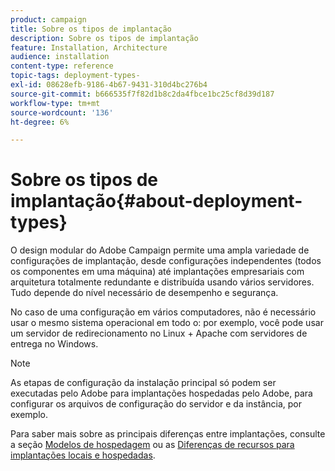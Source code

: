 ```yaml
---
product: campaign
title: Sobre os tipos de implantação
description: Sobre os tipos de implantação
feature: Installation, Architecture
audience: installation
content-type: reference
topic-tags: deployment-types-
exl-id: 08628efb-9186-4b67-9431-310d4bc276b4
source-git-commit: b666535f7f82d1b8c2da4fbce1bc25cf8d39d187
workflow-type: tm+mt
source-wordcount: '136'
ht-degree: 6%

---
```


# Sobre os tipos de implantação{#about-deployment-types}



O design modular do Adobe Campaign permite uma ampla variedade de configurações de implantação, desde configurações independentes (todos os componentes em uma máquina) até implantações empresariais com arquitetura totalmente redundante e distribuída usando vários servidores. Tudo depende do nível necessário de desempenho e segurança.

No caso de uma configuração em vários computadores, não é necessário usar o mesmo sistema operacional em todo o: por exemplo, você pode usar um servidor de redirecionamento no Linux + Apache com servidores de entrega no Windows.

>[!NOTE]
>
>As etapas de configuração da instalação principal só podem ser executadas pelo Adobe para implantações hospedadas pelo Adobe, para configurar os arquivos de configuração do servidor e da instância, por exemplo.
>
>Para saber mais sobre as principais diferenças entre implantações, consulte a seção [Modelos de hospedagem](../../installation/using/hosting-models.md) ou as [Diferenças de recursos para implantações locais e hospedadas](../../installation/using/capability-matrix.md).
